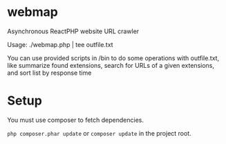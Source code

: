 # webmap

Asynchronous ReactPHP website URL crawler

Usage: ./webmap.php <url> | tee outfile.txt

You can use provided scripts in /bin to do some operations with outfile.txt, like summarize found extensions,
search for URLs of a given extensions, and sort list by response time

# Setup

You must use composer to fetch dependencies.

`php composer.phar update` or `composer update` in the project root.
